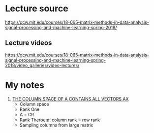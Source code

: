 # Lecture source

https://ocw.mit.edu/courses/18-065-matrix-methods-in-data-analysis-signal-processing-and-machine-learning-spring-2018/

## Lecture videos

https://ocw.mit.edu/courses/18-065-matrix-methods-in-data-analysis-signal-processing-and-machine-learning-spring-2018/video_galleries/video-lectures/

# My notes

1. [THE COLUMN SPACE OF A CONTAINS ALL VECTORS AX](1/README.md)
   - Column space
   - Rank One
   - A = CR
   - Rank Theroem: column rank = row rank
   - Sampling columns from large matrix
